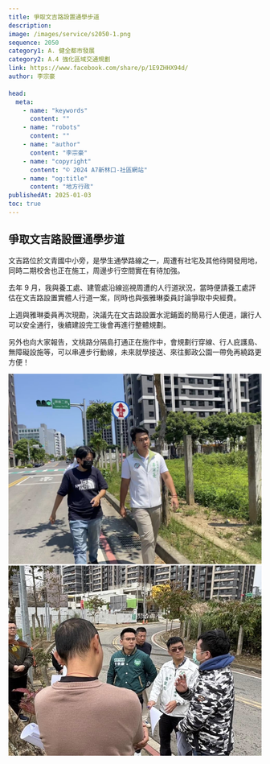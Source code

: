 ```yaml
---
title: 爭取文吉路設置通學步道
description:
image: /images/service/s2050-1.png
sequence: 2050
category1: A. 健全都市發展
category2: A.4 強化區域交通規劃
link: https://www.facebook.com/share/p/1E9ZHHX94d/
author: 李宗豪

head:
  meta:
    - name: "keywords"
      content: ""
    - name: "robots"
      content: ""
    - name: "author"
      content: "李宗豪"
    - name: "copyright"
      content: "© 2024 A7新林口-社區網站"
    - name: "og:title"
      content: "地方行政"
publishedAt: 2025-01-03
toc: true
---
```


## 爭取文吉路設置通學步道

文吉路位於文青國中小旁，是學生通學路線之一，周遭有社宅及其他待開發用地，同時二期校舍也正在施工，周邊步行空間實在有待加強。

去年 9 月，我與養工處、建管處沿線巡視周遭的人行道狀況，當時便請養工處評估在文吉路設置實體人行道一案，同時也與張雅琳委員討論爭取中央經費。

上週與雅琳委員再次現勘，決議先在文吉路設置水泥鋪面的簡易行人便道，讓行人可以安全通行，後續建設完工後會再進行整體規劃。

另外也向大家報告，文桃路分隔島打通正在施作中，會規劃行穿線、行人庇護島、無障礙設施等，可以串連步行動線，未來就學接送、來往郵政公園一帶免再繞路更方便！

![s2050-2.png](/images/service/s2050-2.png)
![s2050-1.png](/images/service/s2050-1.png)
